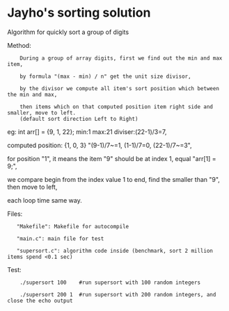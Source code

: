 # Jayho's sorting solution
Algorithm for quickly sort a group of digits


Method:

        During a group of array digits, first we find out the min and max item,

        by formula "(max - min) / n" get the unit size divisor,

        by the divisor we compute all item's sort position which between the min and max,

        then items which on that computed position item right side and smaller, move to left.
        (default sort direction Left to Right)

eg: int arr[] = {9, 1, 22};        min:1 max:21 diviser:(22-1)/3=7,

computed position:  {1, 0, 3}      "(9-1)/7~=1, (1-1)/7=0, (22-1)/7~=3",

for position "1", it means the item "9" should be at index 1, equal "arr[1] = 9;",

we compare begin from the index value 1 to end, find the smaller than "9", then move to left,

each loop time same way.



Files:

       "Makefile": Makefile for autocompile

       "main.c": main file for test

       "supersort.c": algorithm code inside (benchmark, sort 2 million items spend <0.1 sec)


Test:

		./supersort 100    #run supersort with 100 random integers

		./supersort 200 1  #run supersort with 200 random integers, and close the echo output






